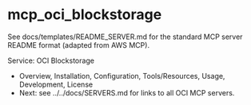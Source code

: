 # mcp_oci_blockstorage

See docs/templates/README_SERVER.md for the standard MCP server README format (adapted from AWS MCP).

Service: OCI Blockstorage

- Overview, Installation, Configuration, Tools/Resources, Usage, Development, License
- Next: see ../../docs/SERVERS.md for links to all OCI MCP servers.
